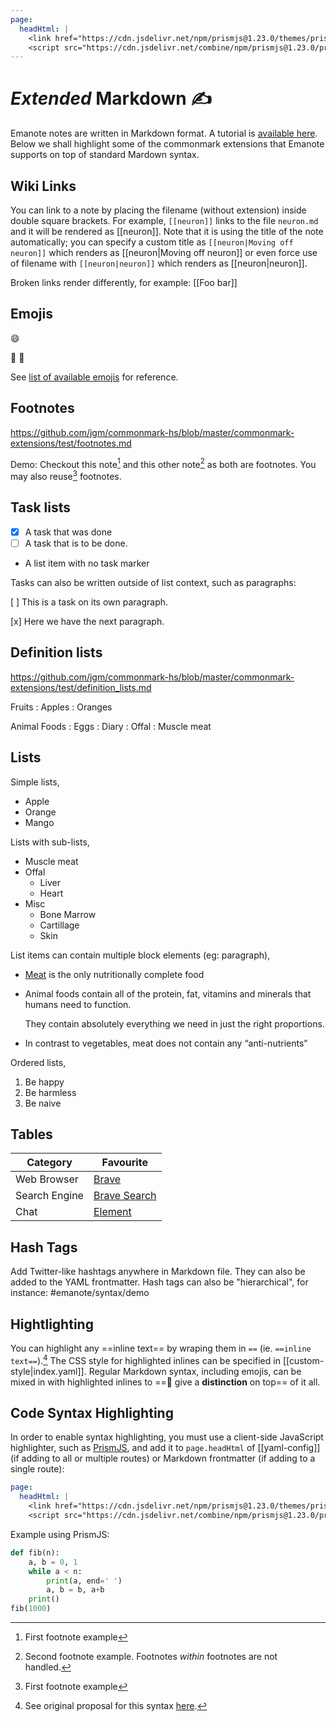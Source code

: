 ```yaml
---
page:
  headHtml: |
    <link href="https://cdn.jsdelivr.net/npm/prismjs@1.23.0/themes/prism-tomorrow.css" rel="stylesheet" />
    <script src="https://cdn.jsdelivr.net/combine/npm/prismjs@1.23.0/prism.min.js,npm/prismjs@1.23.0/plugins/autoloader/prism-autoloader.min.js"></script>
---
```

# *Extended* Markdown :writing_hand:

Emanote notes are written in Markdown format. A tutorial is [available here](https://commonmark.org/help/tutorial/). Below we shall highlight some of the commonmark extensions that Emanote supports on top of standard Mardown syntax.

## Wiki Links

You can link to a note by placing the filename (without extension) inside double square brackets. For example, `[[neuron]]` links to the file `neuron.md` and it will be rendered as [[neuron]]. Note that it is using the title of the note automatically;
you can specify a custom title as `[[neuron|Moving off neuron]]` which renders as [[neuron|Moving off neuron]] or even force use of filename with `[[neuron|neuron]]` which renders as [[neuron|neuron]].

Broken links render differently, for example: [[Foo bar]]

## Emojis

:smile:

:runner: :ant:

See [list of available emojis](https://gist.github.com/rxaviers/7360908) for reference.

## Footnotes

https://github.com/jgm/commonmark-hs/blob/master/commonmark-extensions/test/footnotes.md

Demo: Checkout this note[^1] and this other note[^2] as both are footnotes. You may also reuse[^1] footnotes.

[^1]: First footnote example
[^2]: Second footnote example. Footnotes *within*[^1] footnotes are not handled.


## Task lists

- [x] A task that was done
- [ ] A task that is to be done.
- A list item with no task marker

Tasks can also be written outside of list context, such as paragraphs:

[ ] This is a task on its own paragraph.

[x] Here we have the next paragraph.

## Definition lists

https://github.com/jgm/commonmark-hs/blob/master/commonmark-extensions/test/definition_lists.md

Fruits
: Apples
: Oranges

Animal Foods
: Eggs
: Diary
: Offal
: Muscle meat

## Lists

Simple lists,

- Apple
- Orange
- Mango

Lists with sub-lists,

- Muscle meat
- Offal
  - Liver
  - Heart
- Misc
  - Bone Marrow
  - Cartillage
  - Skin

List items can contain multiple block elements (eg: paragraph),

- [Meat](https://www.diagnosisdiet.com/full-article/meat) is the only nutritionally complete food
- Animal foods contain all of the protein, fat, vitamins and minerals that humans need to function.

  They contain absolutely everything we need in just the right proportions.
- In contrast to vegetables, meat does not contain any “anti-nutrients”

Ordered lists,

1. Be happy
1. Be harmless
1. Be naive

## Tables

| Category      | Favourite      |
| ------------- | -------------- |
| Web Browser   | [Brave]        |
| Search Engine | [Brave Search] |
| Chat          | [Element]      |

[Brave]: https://brave.com/
[Brave Search]: https://search.brave.com/
[Element]: https://element.io/

## Hash Tags

Add Twitter-like hashtags anywhere in Markdown file. They can also be added to the YAML frontmatter. Hash tags can also be "hierarchical", for instance: #emanote/syntax/demo

## Hightlighting

You can highlight any ==inline text== by wraping them in `==` (ie. `==inline text==`).[^prop] The CSS style for highlighted inlines can be specified in [[custom-style|index.yaml]]. Regular Markdown syntax, including emojis, can be mixed in with highlighted inlines to ==🍓 give a **distinction** on top== of it all.

[^prop]: See original proposal for this syntax [here](https://talk.commonmark.org/t/highlighting-text-with-the-mark-element/840).

## Code Syntax Highlighting

In order to enable syntax highlighting, you must use a client-side JavaScript highlighter, such as [PrismJS](https://prismjs.com/), and add it to `page.headHtml` of [[yaml-config]] (if adding to all or multiple routes) or Markdown frontmatter (if adding to a single route):

```yaml
page:
  headHtml: |
    <link href="https://cdn.jsdelivr.net/npm/prismjs@1.23.0/themes/prism-tomorrow.css" rel="stylesheet" />
    <script src="https://cdn.jsdelivr.net/combine/npm/prismjs@1.23.0/prism.min.js,npm/prismjs@1.23.0/plugins/autoloader/prism-autoloader.min.js"></script>
```

Example using PrismJS:

```python
def fib(n):
    a, b = 0, 1
    while a < n:
        print(a, end=' ')
        a, b = b, a+b
    print()
fib(1000)
```
